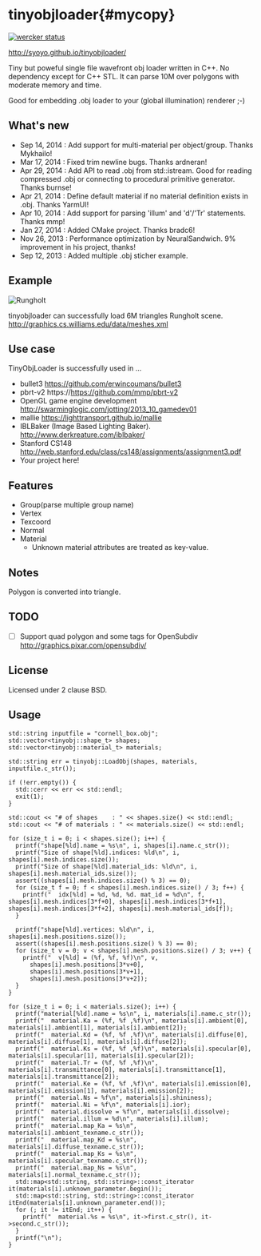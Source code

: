 tinyobjloader{#mycopy}
=============

[![wercker status](https://app.wercker.com/status/495a3bac400212cdacdeb4dd9397bf4f/m "wercker status")](https://app.wercker.com/project/bykey/495a3bac400212cdacdeb4dd9397bf4f)

http://syoyo.github.io/tinyobjloader/

Tiny but poweful single file wavefront obj loader written in C++. No dependency except for C++ STL. It can parse 10M over polygons with moderate memory and time.

Good for embedding .obj loader to your (global illumination) renderer ;-)

What's new
----------

* Sep 14, 2014 : Add support for multi-material per object/group. Thanks Mykhailo!
* Mar 17, 2014 : Fixed trim newline bugs. Thanks ardneran!
* Apr 29, 2014 : Add API to read .obj from std::istream. Good for reading compressed .obj or connecting to procedural primitive generator. Thanks burnse!
* Apr 21, 2014 : Define default material if no material definition exists in .obj. Thanks YarmUI!
* Apr 10, 2014 : Add support for parsing 'illum' and 'd'/'Tr' statements. Thanks mmp!
* Jan 27, 2014 : Added CMake project. Thanks bradc6!
* Nov 26, 2013 : Performance optimization by NeuralSandwich. 9% improvement in his project, thanks!
* Sep 12, 2013 : Added multiple .obj sticher example.

Example
-------

![Rungholt](https://github.com/syoyo/tinyobjloader/blob/master/images/rungholt.jpg?raw=true)

tinyobjloader can successfully load 6M triangles Rungholt scene.
http://graphics.cs.williams.edu/data/meshes.xml

Use case
--------

TinyObjLoader is successfully used in ...

* bullet3 https://github.com/erwincoumans/bullet3
* pbrt-v2 https://https://github.com/mmp/pbrt-v2
* OpenGL game engine development http://swarminglogic.com/jotting/2013_10_gamedev01
* mallie https://lighttransport.github.io/mallie
* IBLBaker (Image Based Lighting Baker). http://www.derkreature.com/iblbaker/
* Stanford CS148 http://web.stanford.edu/class/cs148/assignments/assignment3.pdf
* Your project here!

Features
--------

* Group(parse multiple group name)
* Vertex
* Texcoord
* Normal
* Material
  * Unknown material attributes are treated as key-value.

Notes
-----

Polygon is converted into triangle.

TODO
----

- [ ] Support quad polygon and some tags for OpenSubdiv http://graphics.pixar.com/opensubdiv/

License
-------

Licensed under 2 clause BSD.

Usage
-----

    std::string inputfile = "cornell_box.obj";
    std::vector<tinyobj::shape_t> shapes;
    std::vector<tinyobj::material_t> materials;
  
    std::string err = tinyobj::LoadObj(shapes, materials, inputfile.c_str());
  
    if (!err.empty()) {
      std::cerr << err << std::endl;
      exit(1);
    }

    std::cout << "# of shapes    : " << shapes.size() << std::endl;
    std::cout << "# of materials : " << materials.size() << std::endl;
  
    for (size_t i = 0; i < shapes.size(); i++) {
      printf("shape[%ld].name = %s\n", i, shapes[i].name.c_str());
      printf("Size of shape[%ld].indices: %ld\n", i, shapes[i].mesh.indices.size());
      printf("Size of shape[%ld].material_ids: %ld\n", i, shapes[i].mesh.material_ids.size());
      assert((shapes[i].mesh.indices.size() % 3) == 0);
      for (size_t f = 0; f < shapes[i].mesh.indices.size() / 3; f++) {
        printf("  idx[%ld] = %d, %d, %d. mat_id = %d\n", f, shapes[i].mesh.indices[3*f+0], shapes[i].mesh.indices[3*f+1], shapes[i].mesh.indices[3*f+2], shapes[i].mesh.material_ids[f]);
      }

      printf("shape[%ld].vertices: %ld\n", i, shapes[i].mesh.positions.size());
      assert((shapes[i].mesh.positions.size() % 3) == 0);
      for (size_t v = 0; v < shapes[i].mesh.positions.size() / 3; v++) {
        printf("  v[%ld] = (%f, %f, %f)\n", v,
          shapes[i].mesh.positions[3*v+0],
          shapes[i].mesh.positions[3*v+1],
          shapes[i].mesh.positions[3*v+2]);
      }
    }

    for (size_t i = 0; i < materials.size(); i++) {
      printf("material[%ld].name = %s\n", i, materials[i].name.c_str());
      printf("  material.Ka = (%f, %f ,%f)\n", materials[i].ambient[0], materials[i].ambient[1], materials[i].ambient[2]);
      printf("  material.Kd = (%f, %f ,%f)\n", materials[i].diffuse[0], materials[i].diffuse[1], materials[i].diffuse[2]);
      printf("  material.Ks = (%f, %f ,%f)\n", materials[i].specular[0], materials[i].specular[1], materials[i].specular[2]);
      printf("  material.Tr = (%f, %f ,%f)\n", materials[i].transmittance[0], materials[i].transmittance[1], materials[i].transmittance[2]);
      printf("  material.Ke = (%f, %f ,%f)\n", materials[i].emission[0], materials[i].emission[1], materials[i].emission[2]);
      printf("  material.Ns = %f\n", materials[i].shininess);
      printf("  material.Ni = %f\n", materials[i].ior);
      printf("  material.dissolve = %f\n", materials[i].dissolve);
      printf("  material.illum = %d\n", materials[i].illum);
      printf("  material.map_Ka = %s\n", materials[i].ambient_texname.c_str());
      printf("  material.map_Kd = %s\n", materials[i].diffuse_texname.c_str());
      printf("  material.map_Ks = %s\n", materials[i].specular_texname.c_str());
      printf("  material.map_Ns = %s\n", materials[i].normal_texname.c_str());
      std::map<std::string, std::string>::const_iterator it(materials[i].unknown_parameter.begin());
      std::map<std::string, std::string>::const_iterator itEnd(materials[i].unknown_parameter.end());
      for (; it != itEnd; it++) {
        printf("  material.%s = %s\n", it->first.c_str(), it->second.c_str());
      }
      printf("\n");
    }
  
